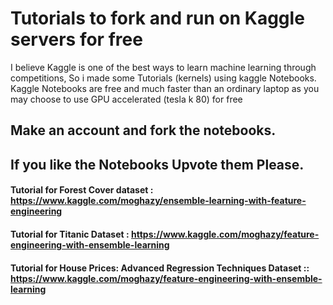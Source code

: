 <h1> Tutorials to fork and run on Kaggle servers for free </h1>
I believe Kaggle is one of the best ways to learn machine learning through competitions, So i made some Tutorials (kernels) using kaggle Notebooks. Kaggle Notebooks are free and much faster than an ordinary laptop as you may choose to use GPU accelerated (tesla k 80) for free

## Make an account and fork the notebooks. 
## If you like the Notebooks Upvote them Please.
#### Tutorial for Forest Cover dataset : https://www.kaggle.com/moghazy/ensemble-learning-with-feature-engineering
#### Tutorial for Titanic Dataset :  https://www.kaggle.com/moghazy/feature-engineering-with-ensemble-learning
#### Tutorial for  House Prices: Advanced Regression Techniques Dataset :: https://www.kaggle.com/moghazy/feature-engineering-with-ensemble-learning
